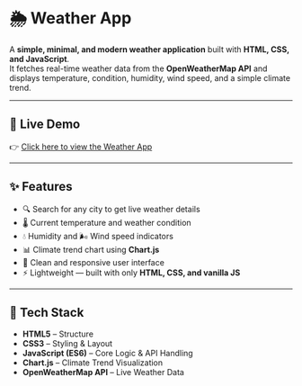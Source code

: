 # 🌦️ Weather App

A **simple, minimal, and modern weather application** built with **HTML, CSS, and JavaScript**.  
It fetches real-time weather data from the **OpenWeatherMap API** and displays temperature, condition, humidity, wind speed, and a simple climate trend.

---

## 🔗 Live Demo
👉 [Click here to view the Weather App](https://weather-cherry2695.netlify.app)  

---

## ✨ Features
- 🔍 Search for any city to get live weather details  
- 🌡️ Current temperature and weather condition  
- 💧 Humidity and 🌬️ Wind speed indicators  
- 📊 Climate trend chart using **Chart.js**  
- 🎨 Clean and responsive user interface  
- ⚡ Lightweight — built with only **HTML, CSS, and vanilla JS**

---

## 🚀 Tech Stack
- **HTML5** – Structure  
- **CSS3** – Styling & Layout  
- **JavaScript (ES6)** – Core Logic & API Handling  
- **Chart.js** – Climate Trend Visualization  
- **OpenWeatherMap API** – Live Weather Data  
